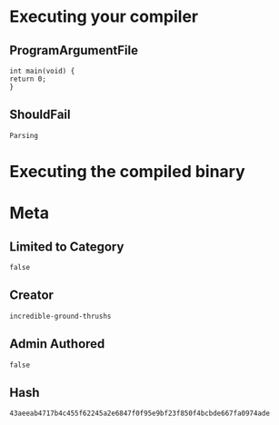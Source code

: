 # Executing your compiler

## ProgramArgumentFile

```
int main(void) {
return 0;
}
```

## ShouldFail

```
Parsing
```

# Executing the compiled binary

# Meta

## Limited to Category

```
false
```

## Creator

```
incredible-ground-thrushs
```

## Admin Authored

```
false
```

## Hash

```
43aeeab4717b4c455f62245a2e6847f0f95e9bf23f850f4bcbde667fa0974ade
```
